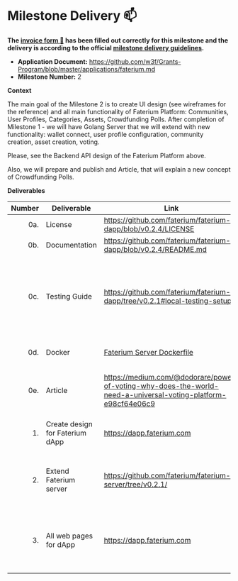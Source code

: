 # Milestone Delivery :mailbox:

**The [invoice form :pencil:](https://docs.google.com/forms/d/e/1FAIpQLSfmNYaoCgrxyhzgoKQ0ynQvnNRoTmgApz9NrMp-hd8mhIiO0A/viewform) has been filled out correctly for this milestone and the delivery is according to the official [milestone delivery guidelines](https://github.com/w3f/Grants-Program/blob/master/docs/milestone-deliverables-guidelines.md).**

- **Application Document:** https://github.com/w3f/Grants-Program/blob/master/applications/faterium.md
- **Milestone Number:** 2

**Context**

The main goal of the Milestone 2 is to create UI design (see wireframes for the reference) and all main functionality of Faterium Platform: Communities, User Profiles, Categories, Assets, Crowdfunding Polls. After completion of Milestone 1 - we will have Golang Server that we will extend with new functionality: wallet connect, user profile configuration, community creation, asset creation, voting.

Please, see the Backend API design of the Faterium Platform above.

Also, we will prepare and publish and Article, that will explain a new concept of Crowdfunding Polls.

**Deliverables**

| Number | Deliverable                     | Link                                                                                                          | Notes                                                                                                                                                                                                                                                                                                                                                                                                                                                                                                                                                                        |
| -----: | ------------------------------- | ------------------------------------------------------------------------------------------------------------- | ---------------------------------------------------------------------------------------------------------------------------------------------------------------------------------------------------------------------------------------------------------------------------------------------------------------------------------------------------------------------------------------------------------------------------------------------------------------------------------------------------------------------------------------------------------------------------- |
|    0a. | License                         | https://github.com/faterium/faterium-dapp/blob/v0.2.4/LICENSE                                                 | Apache License 2.0                                                                                                                                                                                                                                                                                                                                                                                                                                                                                                                                                           |
|    0b. | Documentation                   | https://github.com/faterium/faterium-dapp/blob/v0.2.4/README.md                                               | [faterium-dapp/README](https://github.com/faterium/faterium-dapp/blob/v0.2.4/README.md)                                                                                                                                                                                                                                                                                                                                                                                                                                                                                      |
|    0c. | Testing Guide                   | https://github.com/faterium/faterium-dapp/tree/v0.2.1#local-testing-setup                                     | Documentation on how to run PlayWright E2E tests for Faterium dApp (we implemented E2E tests for UI as it's makes sense more than Unit). And added [docker-compose file](https://github.com/faterium/faterium-dapp/blob/v0.2.4/docker-compose.yml) for better testing experience.                                                                                                                                                                                                                                                                                            |
|    0d. | Docker                          | [Faterium Server Dockerfile](https://github.com/faterium/faterium-server/blob/v0.2.4/Dockerfile)              | Dockerfiles for [server](https://github.com/faterium/faterium-server/blob/v0.2.4/Dockerfile) and [docker-compose for web tests](https://github.com/faterium/faterium-dapp/blob/v0.2.4/docker-compose.yml).                                                                                                                                                                                                                                                                                                                                                                   |
|    0e. | Article                         | https://medium.com/@dodorare/power-of-voting-why-does-the-world-need-a-universal-voting-platform-e98cf64e06c9 | We wrote an article that explains Faterium goals, Crowdfunding Polls, and future plans. [Published on Medium](https://medium.com/@dodorare/power-of-voting-why-does-the-world-need-a-universal-voting-platform-e98cf64e06c9).                                                                                                                                                                                                                                                                                                                                                |
|     1. | Create design for Faterium dApp | https://dapp.faterium.com                                                                                     | We designed minimalistic Faterium UI that already available on https://dapp.faterium.com.                                                                                                                                                                                                                                                                                                                                                                                                                                                                                    |
|     2. | Extend Faterium server          | https://github.com/faterium/faterium-server/tree/v0.2.1/                                                      | We updated server collections for new features like: Communities, User Profiles, Categories, Assets.                                                                                                                                                                                                                                                                                                                                                                                                                                                                         |
|     3. | All web pages for dApp          | https://dapp.faterium.com                                                                                     | [Communities](https://dapp.faterium.com/communities), [Open Community](https://dapp.faterium.com/communities/polkadot), [User Profiles](https://dapp.faterium.com/profiles/jonsnowfan), [Categories](https://dapp.faterium.com/categories), [Category creation](https://dapp.faterium.com/create/category), [Assets creation](https://dapp.faterium.com/create/asset), [Crowdfunding Polls](https://dapp.faterium.com/create/poll), [User Profile configuration](https://dapp.faterium.com/create/profile), [Community creation](https://dapp.faterium.com/create/community) |
